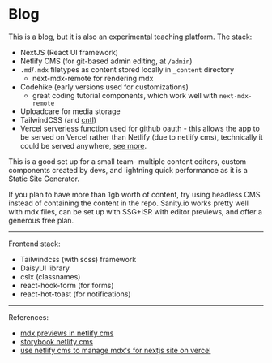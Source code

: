 # Blog

This is a blog, but it is also an experimental teaching platform. The stack:

- NextJS (React UI framework)
- Netlify CMS (for git-based admin editing, at `/admin`)
- `.md`/`.mdx` filetypes as content stored locally in `_content` directory
  - next-mdx-remote for rendering mdx
- Codehike (early versions used for customizations)
  - great coding tutorial components, which work well with `next-mdx-remote`
- Uploadcare for media storage
- TailwindCSS (and [cntl](https://github.com/michal-wrzosek/cntl))
- Vercel serverless function used for github oauth - this allows the app to be served on Vercel rather than Netlify (due to netlify cms), technically it could be served anywhere, [see more](https://www.netlifycms.org/docs/external-oauth-clients/).

This is a good set up for a small team- multiple content editors, custom components created by devs, and lightning quick performance as it is a Static Site Generator.

If you plan to have more than 1gb worth of content, try using headless CMS instead of containing the content in the repo. Sanity.io works pretty well with mdx files, can be set up with SSG+ISR with editor previews, and offer a generous free plan.

---

Frontend stack:

- Tailwindcss (with scss) framework
- DaisyUI library
- cslx (classnames)
- react-hook-form (for forms)
- react-hot-toast (for notifications)

---

References:

- [mdx previews in netlify cms](https://zslabs.com/articles/mdx-previews-in-netlify-cms)
- [storybook netlify cms](https://storybook.js.org/blog/storybook-netlify-cms/)
- [use netlify cms to manage mdx's for nextjs site on vercel](https://anaecha.com/blog/use-netlify-cms-mdx-nextjs-vercel)
